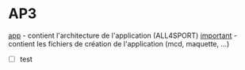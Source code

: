 # AP3

[app](app) - contient l'architecture de l'application (ALL4SPORT)
[important](important) - contient les fichiers de création de l'application (mcd, maquette, ...)

- [ ] test
